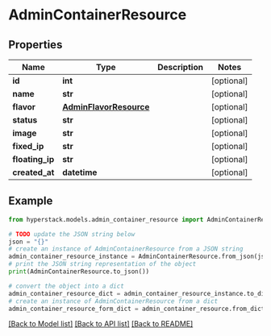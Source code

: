 # AdminContainerResource


## Properties

Name | Type | Description | Notes
------------ | ------------- | ------------- | -------------
**id** | **int** |  | [optional] 
**name** | **str** |  | [optional] 
**flavor** | [**AdminFlavorResource**](AdminFlavorResource.md) |  | [optional] 
**status** | **str** |  | [optional] 
**image** | **str** |  | [optional] 
**fixed_ip** | **str** |  | [optional] 
**floating_ip** | **str** |  | [optional] 
**created_at** | **datetime** |  | [optional] 

## Example

```python
from hyperstack.models.admin_container_resource import AdminContainerResource

# TODO update the JSON string below
json = "{}"
# create an instance of AdminContainerResource from a JSON string
admin_container_resource_instance = AdminContainerResource.from_json(json)
# print the JSON string representation of the object
print(AdminContainerResource.to_json())

# convert the object into a dict
admin_container_resource_dict = admin_container_resource_instance.to_dict()
# create an instance of AdminContainerResource from a dict
admin_container_resource_form_dict = admin_container_resource.from_dict(admin_container_resource_dict)
```
[[Back to Model list]](../README.md#documentation-for-models) [[Back to API list]](../README.md#documentation-for-api-endpoints) [[Back to README]](../README.md)


